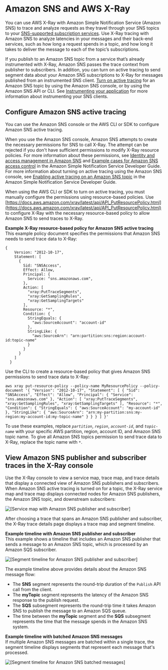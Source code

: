 # Amazon SNS and AWS X\-Ray<a name="xray-services-sns"></a>

You can use AWS X\-Ray with Amazon Simple Notification Service \(Amazon SNS\) to trace and analyze requests as they travel through your SNS topics to your [SNS\-supported subscription services](https://docs.aws.amazon.com/sns/latest/dg/sns-active-tracing.html)\. Use X\-Ray tracing with Amazon SNS to analyze latencies in your messages and their back\-end services, such as how long a request spends in a topic, and how long it takes to deliver the message to each of the topic’s subscriptions\. 

If you publish to an Amazon SNS topic from a service that’s already instrumented with X\-Ray, Amazon SNS passes the trace context from publisher to subscribers\. In addition, you can turn on active tracing to send segment data about your Amazon SNS subscriptions to X\-Ray for messages published from an instrumented SNS client\. [Turn on active tracing](https://docs.aws.amazon.com/sns/latest/dg/sns-active-tracing.html) for an Amazon SNS topic by using the Amazon SNS console, or by using the Amazon SNS API or CLI\. See [Instrumenting your application](xray-instrumenting-your-app.md) for more information about instrumenting your SNS clients\. 

## Configure Amazon SNS active tracing<a name="xray-services-sns-configuration"></a>

You can use the Amazon SNS console or the AWS CLI or SDK to configure Amazon SNS active tracing\. 

When you use the Amazon SNS console, Amazon SNS attempts to create the necessary permissions for SNS to call X\-Ray\. The attempt can be rejected if you don't have sufficient permissions to modify X\-Ray resource policies\. For more information about these permissions, see [Identity and access management in Amazon SNS](https://docs.aws.amazon.com/sns/latest/dg/sns-authentication-and-access-control.html) and [Example cases for Amazon SNS access control](https://docs.aws.amazon.com/sns/latest/dg/sns-access-policy-use-cases.html) in the Amazon Simple Notification Service Developer Guide\. For more information about turning on active tracing using the Amazon SNS console, see [Enabling active tracing on an Amazon SNS topic](https://docs.aws.amazon.com/sns/latest/dg/sns-active-tracing.html) in the Amazon Simple Notification Service Developer Guide\. 

When using the AWS CLI or SDK to turn on active tracing, you must manually configure the permissions using resource\-based policies\. Use [https://docs.aws.amazon.com/xray/latest/api/API_PutResourcePolicy.html](https://docs.aws.amazon.com/xray/latest/api/API_PutResourcePolicy.html) to configure X\-Ray with the necessary resource\-based policy to allow Amazon SNS to send traces to X\-Ray\. 

**Example X\-Ray resource\-based policy for Amazon SNS active tracing**  
This example policy document specifies the permissions that Amazon SNS needs to send trace data to X\-Ray:  

```
{
    Version: "2012-10-17",
    Statement: [
      {
        Sid: "SNSAccess",
        Effect: Allow,
        Principal: {
          Service: "sns.amazonaws.com",
        },
        Action: [
          "xray:PutTraceSegments",
          "xray:GetSamplingRules",
          "xray:GetSamplingTargets"
        ],
        Resource: "*",
        Condition: {
          StringEquals: {
            "aws:SourceAccount": "account-id"
          },
          StringLike: {
            "aws:SourceArn": "arn:partition:sns:region:account-id:topic-name"
          }
        }
      }
    ]
  }
```
Use the CLI to create a resource\-based policy that gives Amazon SNS permissions to send trace data to X\-Ray:   

```
aws xray put-resource-policy --policy-name MyResourcePolicy --policy-document '{ "Version": "2012-10-17", "Statement": [ { "Sid": "SNSAccess", "Effect": "Allow", "Principal": { "Service": "sns.amazonaws.com" }, "Action": [ "xray:PutTraceSegments", "xray:GetSamplingRules", "xray:GetSamplingTargets" ], "Resource": "*", "Condition": { "StringEquals": { "aws:SourceAccount": "my-account-id" }, "StringLike": { "aws:SourceArn": "arn:my-partition:sns:my-region:my-account-id:my-topic-name" } } } ] }'
```
To use these examples, replace *`partition`*, *`region`*, *`account-id`*, and *`topic-name`* with your specific AWS partition, region, account ID, and Amazon SNS topic name\. To give all Amazon SNS topics permission to send trace data to X\-Ray, replace the topic name with `*`\. 

## View Amazon SNS publisher and subscriber traces in the X\-Ray console<a name="xray-services-sns-view-traces"></a>

Use the X\-Ray console to view a service map, trace map, and trace details that display a connected view of Amazon SNS publishers and subscribers\. When Amazon SNS active tracing is turned on for a topic, the X\-Ray service map and trace map displays connected nodes for Amazon SNS publishers, the Amazon SNS topic, and downstream subscribers: 

![\[Service map with Amazon SNS publisher and subscriber\]](http://docs.aws.amazon.com/xray/latest/devguide/images/services-sns-activetracing-map.png)

After choosing a trace that spans an Amazon SNS publisher and subscriber, the X\-Ray trace details page displays a trace map and segment timeline\. 

**Example timeline with Amazon SNS publisher and subscriber**  
This example shows a timeline that includes an Amazon SNS publisher that sends a message to an Amazon SNS topic, which is processed by an Amazon SQS subscriber\.   

![\[Segment timeline for Amazon SNS publisher and subscriber\]](http://docs.aws.amazon.com/xray/latest/devguide/images/services-sns-activetracing-timeline.png)

The example timeline above provides details about the Amazon SNS message flow: 
+ The **SNS** segment represents the round\-trip duration of the `Publish` API call from the client\.
+ The **myTopic** segment represents the latency of the Amazon SNS response to the publish request\.
+ The **SQS** subsegment represents the round\-trip time it takes Amazon SNS to publish the message to an Amazon SQS queue\.
+ The time between the **myTopic** segment and the **SQS** subsegment represents the time that the message spends in the Amazon SNS system\.

**Example timeline with batched Amazon SNS messages**  
If multiple Amazon SNS messages are batched within a single trace, the segment timeline displays segments that represent each message that's processed\.   

![\[Segment timeline for Amazon SNS batched messages\]](http://docs.aws.amazon.com/xray/latest/devguide/images/services-sns-activetracing-batch-timeline.png)